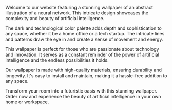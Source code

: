 <!--
Write me content for website with wallpaper "An abstract illustration of a neural network, with intricate lines and a dark and technological color palette."
-->

<!--font:Montserrat-->

Welcome to our website featuring a stunning wallpaper of an abstract illustration of a neural network. This intricate design showcases the complexity and beauty of artificial intelligence.

The dark and technological color palette adds depth and sophistication to any space, whether it be a home office or a tech startup. The intricate lines and patterns draw the eye in and create a sense of movement and energy.

This wallpaper is perfect for those who are passionate about technology and innovation. It serves as a constant reminder of the power of artificial intelligence and the endless possibilities it holds.

Our wallpaper is made with high-quality materials, ensuring durability and longevity. It's easy to install and maintain, making it a hassle-free addition to any space.

Transform your room into a futuristic oasis with this stunning wallpaper. Order now and experience the beauty of artificial intelligence in your own home or workspace.

